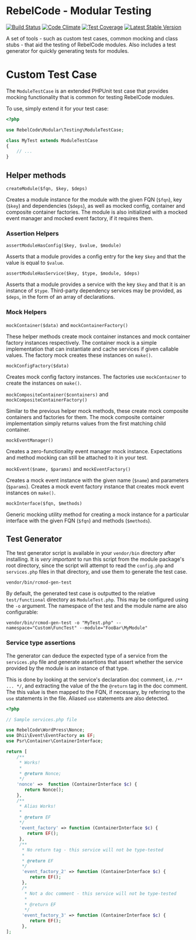 # RebelCode - Modular Testing

[![Build Status](https://travis-ci.org/rebelcode/modular-testing.svg?branch=master)](https://travis-ci.org/rebelcode/modular-testing)
[![Code Climate](https://codeclimate.com/github/rebelcode/modular-testing/badges/gpa.svg)](https://codeclimate.com/github/rebelcode/modular-testing)
[![Test Coverage](https://codeclimate.com/github/rebelcode/modular-testing/badges/coverage.svg)](https://codeclimate.com/github/rebelcode/modular-testing/coverage)
[![Latest Stable Version](https://poser.pugx.org/rebelcode/modular-testing/version)](https://packagist.org/packages/rebelcode/modular-testing)

A set of tools - such as custom test cases, common mocking and class stubs - that aid the testing of RebelCode modules.
Also includes a test generator for quickly generating tests for modules.

# Custom Test Case

The `ModuleTestCase` is an extended PHPUnit test case that provides mocking functionality that is common for testing RebelCode modules.

To use, simply extend it for your test case:

```php
<?php

use RebelCode\Modular\Testing\ModuleTestCase;

class MyTest extends ModuleTestCase
{
    // ...
}
```

## Helper methods

`createModule($fqn, $key, $deps)`

Creates a module instance for the module with the given FQN (`$fqn`), key (`$key`) and dependencies (`$deps`), as well
as mocked config, container and composite container factories. The module is also initialized with a mocked event
manager and mocked event factory, if it requires them.

### Assertion Helpers

`assertModuleHasConfig($key, $value, $module)`

Asserts that a module provides a config entry for the key `$key` and that the value is equal to `$value`.

`assertModuleHasService($key, $type, $module, $deps)`

Asserts that a module provides a service with the key `$key` and that it is an instance of `$type`.
Third-party dependency services may be provided, as `$deps`, in the form of an array of declarations.  

### Mock Helpers

`mockContainer($data)` and `mockContainerFactory()`

These helper methods create mock container instances and mock container factory instances respectively.
The container mock is a simple implementation that can instantiate and cache services if given callable values.
The factory mock creates these instances on `make()`.

`mockConfigFactory($data)`

Creates mock config factory instances. The factories use `mockContainer` to create the instances on `make()`.

`mockCompositeContainer($containers)` and `mockCompositeContainerFactory()`

Similar to the previous helper mock methods, these create mock composite containers and factories for them.
The mock composite container implementation simply returns values from the first matching child container.

`mockEventManager()`

Creates a zero-functionality event manager mock instance. Expectations and method mocking can still be attached to it
in your test. 

`mockEvent($name, $params)` and `mockEventFactory()`

Creates a mock event instance with the given name (`$name`) and parameters (`$params`).
Creates a mock event factory instance that creates mock event instances on `make()`.

`mockInterface($fqn, $methods)`

Generic mocking utility method for creating a mock instance for a particular interface with the given FQN (`$fqn`) and
methods (`$methods`).

## Test Generator

The test generator script is available in your `vendor/bin` directory after installing.
It is **very* important* to run this script from the module package's root directory, since the script will attempt to
read the `config.php` and `services.php` files in that directory, and use them to generate the test case.

```
vendor/bin/rcmod-gen-test
```

By default, the generated test case is outputted to the relative `test/functional` directory as `ModuleTest.php`.
This may be configured using the `-o` argument. The namespace of the test and the module name are also configurable: 

```
vendor/bin/rcmod-gen-test -o "MyTest.php" --namespace="Custom\FuncTest" --module="FooBar\MyModule"
```

### Service type assertions

The generator can deduce the expected type of a service from the `services.php` file and generate assertions that
assert whether the service provided by the module is an instance of that type.

This is done by looking at the service's declaration doc comment, i.e. `/** ... */`, and extracting the value of the
the `@return` tag in the doc comment. The this value is then mapped to the FQN, if necessary, by referring to the `use`
statements in the file. Aliased `use` statements are also detected.

```php
<?php

// Sample services.php file

use RebelCode\WordPress\Nonce;
use Dhii\Event\EventFactory as EF;
use Psr\Container\ContainerInterface;

return [
    /**
     * Works! 
     *
     * @return Nonce;
     */
    'nonce' =>  function (ContainerInterface $c) {
       return Nonce();
    },
    /**
     * Alias Works!
     *
     * @return EF
     */
     'event_factory' => function (ContainerInterface $c) {
        return EF();
     },
     /**
      * No return tag - this service will not be type-tested
      *
      * @return EF
      */
      'event_factory_2' => function (ContainerInterface $c) {
         return EF();
      },
      /*
       * Not a doc comment - this service will not be type-tested
       *
       * @return EF
       */
      'event_factory_3' => function (ContainerInterface $c) {
         return EF();
      },
];
```
